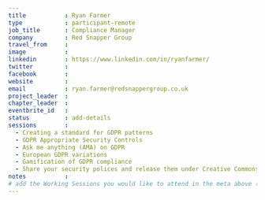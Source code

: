 ```yaml
---
title           : Ryan Farmer
type            : participant-remote
job_title       : Compliance Manager
company         : Red Snapper Group
travel_from     :
image           :
linkedin        : https://www.linkedin.com/in/ryanfarmer/
twitter         :
facebook        :
website         :
email           : ryan.farmer@redsnappergroup.co.uk
project_leader  :
chapter_leader  :
eventbrite_id   :
status          : add-details
sessions        : 
  - Creating a standard for GDPR patterns
  - GDPR Appropriate Security Controls
  - Ask me anything (AMA) on GDPR
  - European GDPR variations
  - Gamification of GDPR compliance
  - Share your security polices and release them under Creative Commons
notes           :
# add the Working Sessions you would like to attend in the meta above (use the session's title) e.g. sessions (one per line): -Security Playbooks Diagrams -Hackathon Daily Sessions
---
```


<!-- put more details about participant here -->
